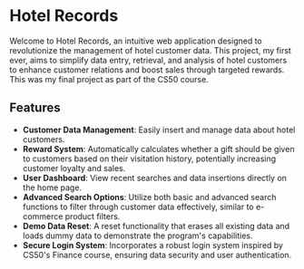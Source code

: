 # Hotel Records

Welcome to Hotel Records, an intuitive web application designed to revolutionize the management of hotel customer data. This project, my first ever, aims to simplify data entry, retrieval, and analysis of hotel customers to enhance customer relations and boost sales through targeted rewards. This was my final project as part of the CS50 course.

## Features

- **Customer Data Management**: Easily insert and manage data about hotel customers.
- **Reward System**: Automatically calculates whether a gift should be given to customers based on their visitation history, potentially increasing customer loyalty and sales.
- **User Dashboard**: View recent searches and data insertions directly on the home page.
- **Advanced Search Options**: Utilize both basic and advanced search functions to filter through customer data effectively, similar to e-commerce product filters.
- **Demo Data Reset**: A reset functionality that erases all existing data and loads dummy data to demonstrate the program's capabilities.
- **Secure Login System**: Incorporates a robust login system inspired by CS50's Finance course, ensuring data security and user authentication.


